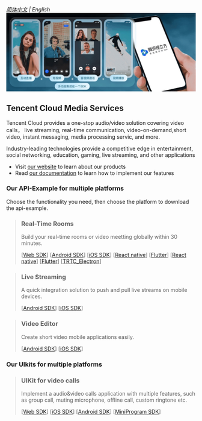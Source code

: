 _[简体中文](README.zh.md) | English_
![Media Service Logo](Preview/all-scene.jpg)

## Tencent Cloud Media Services 

Tencent Cloud provides a one-stop audio/video solution covering video calls， live streaming, real-time communication, video-on-demand,short video, instant messaging, media processing servic, and more. 

Industry-leading technologies provide a competitive edge in entertainment, social networking, education, gaming, live streaming, and other applications

- Visit [our website](https://www.tencentcloud.com/products/media/) to learn about our products
- Read [our documentation](https://www.tencentcloud.com/document/product/647/39386) to learn how to implement our features

### Our API-Example for multiple platforms

Choose the functionality you need, then choose the platform to download the api-example.

> ### Real-Time Rooms 
>
> Build your real-time rooms or video meetting globally within 30 minutes. 
> 
> [[Web SDK](https://github.com/LiteAVSDK/TRTC_Web)]
[[Android SDK](https://github.com/LiteAVSDK/TRTC_Android)]
[[iOS SDK](https://github.com/LiteAVSDK/TRTC_iOS)]
[[React native](https://github.com/LiteAVSDK/TRTC_Windows)]
[[Flutter](https://github.com/LiteAVSDK/TRTC_Mac)]
[[React native](https://github.com/LiteAVSDK/TRTC_ReactNative)]
[[Flutter](https://github.com/LiteAVSDK/TRTC_Flutter)]
[[TRTC_Electron](https://github.com/LiteAVSDK/TRTC_Electron)]

> ### Live Streaming
>
> A quick integration solution to push and pull live streams on mobile devices.
>
> [[Android SDK](https://github.com/LiteAVSDK/Live_Android)]
> [[iOS SDK](https://github.com/LiteAVSDK/Live_iOS)]

> ### Video Editor
>
> Create short video mobile applications easily.
>
>[[Android SDK](https://github.com/LiteAVSDK/UGSV_Android)]
> [[iOS SDK](https://github.com/LiteAVSDK/UGSV_iOS)]


### Our UIkits for multiple platforms

> ### UIKit for video calls
>
> Implement a audio&video calls application with multiple features, such as group call, muting microphone, offline call, custom ringtone etc.
> 
> [[Web SDK](https://github.com/tencentyun/TUICallKit/tree/main/Web)]
[[iOS SDK](https://github.com/tencentyun/TUICallKit/tree/main/iOS)]
[[Android SDK](https://github.com/tencentyun/TUICallKit/tree/main/Android)]
[[MiniProgram SDK](https://github.com/tencentyun/TUICallKit/tree/main/MiniProgram)]
